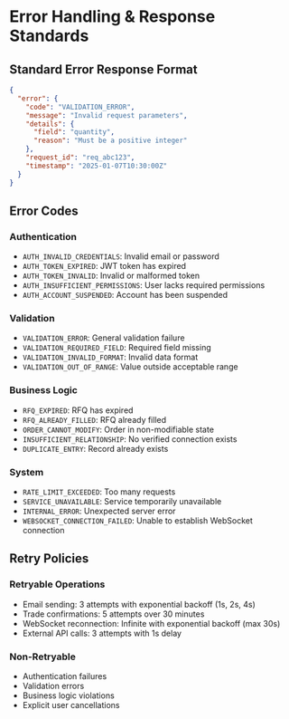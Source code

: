 # Error Handling & Response Standards

## Standard Error Response Format
```json
{
  "error": {
    "code": "VALIDATION_ERROR",
    "message": "Invalid request parameters",
    "details": {
      "field": "quantity",
      "reason": "Must be a positive integer"
    },
    "request_id": "req_abc123",
    "timestamp": "2025-01-07T10:30:00Z"
  }
}
```

## Error Codes

### Authentication
- `AUTH_INVALID_CREDENTIALS`: Invalid email or password
- `AUTH_TOKEN_EXPIRED`: JWT token has expired
- `AUTH_TOKEN_INVALID`: Invalid or malformed token
- `AUTH_INSUFFICIENT_PERMISSIONS`: User lacks required permissions
- `AUTH_ACCOUNT_SUSPENDED`: Account has been suspended

### Validation
- `VALIDATION_ERROR`: General validation failure
- `VALIDATION_REQUIRED_FIELD`: Required field missing
- `VALIDATION_INVALID_FORMAT`: Invalid data format
- `VALIDATION_OUT_OF_RANGE`: Value outside acceptable range

### Business Logic
- `RFQ_EXPIRED`: RFQ has expired
- `RFQ_ALREADY_FILLED`: RFQ already filled
- `ORDER_CANNOT_MODIFY`: Order in non-modifiable state
- `INSUFFICIENT_RELATIONSHIP`: No verified connection exists
- `DUPLICATE_ENTRY`: Record already exists

### System
- `RATE_LIMIT_EXCEEDED`: Too many requests
- `SERVICE_UNAVAILABLE`: Service temporarily unavailable
- `INTERNAL_ERROR`: Unexpected server error
- `WEBSOCKET_CONNECTION_FAILED`: Unable to establish WebSocket connection

## Retry Policies

### Retryable Operations
- Email sending: 3 attempts with exponential backoff (1s, 2s, 4s)
- Trade confirmations: 5 attempts over 30 minutes
- WebSocket reconnection: Infinite with exponential backoff (max 30s)
- External API calls: 3 attempts with 1s delay

### Non-Retryable
- Authentication failures
- Validation errors
- Business logic violations
- Explicit user cancellations
